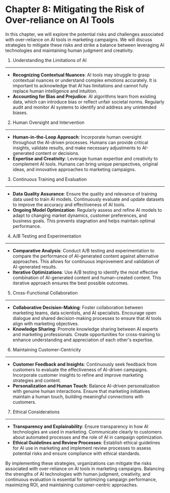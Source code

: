 Chapter 8: Mitigating the Risk of Over-reliance on AI Tools
===========================================================

In this chapter, we will explore the potential risks and challenges associated with over-reliance on AI tools in marketing campaigns. We will discuss strategies to mitigate these risks and strike a balance between leveraging AI technologies and maintaining human judgment and creativity.

1. Understanding the Limitations of AI
--------------------------------------

* **Recognizing Contextual Nuances**: AI tools may struggle to grasp contextual nuances or understand complex emotions accurately. It is important to acknowledge that AI has limitations and cannot fully replace human intelligence and intuition.
* **Accounting for Bias and Prejudice**: AI algorithms learn from existing data, which can introduce bias or reflect unfair societal norms. Regularly audit and monitor AI systems to identify and address any unintended biases.

2. Human Oversight and Intervention
-----------------------------------

* **Human-in-the-Loop Approach**: Incorporate human oversight throughout the AI-driven processes. Humans can provide critical insights, validate results, and make necessary adjustments to AI-generated content or decisions.
* **Expertise and Creativity**: Leverage human expertise and creativity to complement AI tools. Humans can bring unique perspectives, original ideas, and innovative approaches to marketing campaigns.

3. Continuous Training and Evaluation
-------------------------------------

* **Data Quality Assurance**: Ensure the quality and relevance of training data used to train AI models. Continuously evaluate and update datasets to improve the accuracy and effectiveness of AI tools.
* **Ongoing Model Optimization**: Regularly assess and refine AI models to adapt to changing market dynamics, customer preferences, and business goals. This prevents stagnation and helps maintain optimal performance.

4. A/B Testing and Experimentation
----------------------------------

* **Comparative Analysis**: Conduct A/B testing and experimentation to compare the performance of AI-generated content against alternative approaches. This allows for continuous improvement and validation of AI-generated results.
* **Iterative Optimizations**: Use A/B testing to identify the most effective combination of AI-generated content and human-created content. This iterative approach ensures the best possible outcomes.

5. Cross-Functional Collaboration
---------------------------------

* **Collaborative Decision-Making**: Foster collaboration between marketing teams, data scientists, and AI specialists. Encourage open dialogue and shared decision-making processes to ensure that AI tools align with marketing objectives.
* **Knowledge Sharing**: Promote knowledge sharing between AI experts and marketing professionals. Create opportunities for cross-training to enhance understanding and appreciation of each other's expertise.

6. Maintaining Customer-Centricity
----------------------------------

* **Customer Feedback and Insights**: Continuously seek feedback from customers to evaluate the effectiveness of AI-driven campaigns. Incorporate customer insights to refine and improve marketing strategies and content.
* **Personalization and Human Touch**: Balance AI-driven personalization with genuine human interactions. Ensure that marketing initiatives maintain a human touch, building meaningful connections with customers.

7. Ethical Considerations
-------------------------

* **Transparency and Explainability**: Ensure transparency in how AI technologies are used in marketing. Communicate clearly to customers about automated processes and the role of AI in campaign optimization.
* **Ethical Guidelines and Review Processes**: Establish ethical guidelines for AI use in marketing and implement review processes to assess potential risks and ensure compliance with ethical standards.

By implementing these strategies, organizations can mitigate the risks associated with over-reliance on AI tools in marketing campaigns. Balancing the strengths of AI technologies with human judgment, creativity, and continuous evaluation is essential for optimizing campaign performance, maximizing ROI, and maintaining customer-centric approaches.
